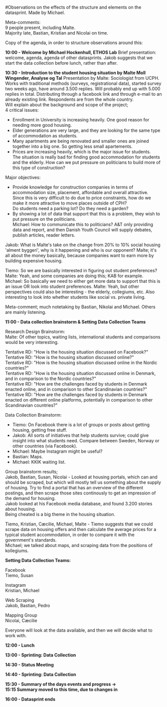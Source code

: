 #Observations on the effects of the structure and elements on the datasprint. Made by Michael.   

Meta-comments:  
9 people present, including Malte.  
Majority late, Bastian, Kristian and Nicolai on time.  

Copy of the agenda, in order to structure observations around this:  

**10:00 - Welcome by Michael Hockenhull, ETHOS Lab**
Brief presentation: welcome, agenda, agenda of other datasprints. Jakob suggests that we start the data collection before lunch, rather than after.  

**10:30 - Introduction to the student housing situation by Malte Moll Wingender, Analyse og Tal**
Presentation by Malte: Sociologist from UCPH. Works with traditional methods (surveys, registrational data), started survey two weeks ago, have around 3.500 replies. Will probably end up with 5.000 replies in total. Distributing through a facebook link and through e-mail to an already existing link. Respondents are from the whole country.    
Will explain about the background and scope of the project;  
4 critical issues:  
- Enrollment in University is increasing heavily. One good reason for needing more good housing.  
- Elder generations are very large, and they are looking for the same type of accommodation as students.  
- Many apartments are being renovated and smaller ones are joined together into a big one. So getting less small apartements.
- Prices are increasing heavily, which is the major issue for students.  
The situation is really bad for finding good accommodation for students and the elderly. How can we put pressure on politicians to build more of this type of construction?  

Major objectives:  
- Provide knowledge for construction companies in terms of accommodation size, placement, affordable and overall attractive.  
      Since this is very difficult to do due to price constraints, how do we make it more attractive to move places outside of CPH?  
      Do students need a parking lot? Do they need a garden?  
- By showing a lot of data that support that this is a problem, they wish to put pressure on the politicians.   
      Michael: How to communicate this to politicians? A&T only providing data and report, and then Danish Youth Council will supply     debates, publish articles, reader letters.  

Jakob: What is Malte's take on the change from 20% to 10% social housing 'alment byggeri', why is it happening and who is our opponent? Malte; it's all about the money basically, because companies want to earn more by building expensive housing.  

Tiemo: So we are basically interested in figuring out student preferences?   
Malte: Yeah, and some companies are doing this; KAB for example.  
Michael: So basically we need to either get more data to support that this is an issue OR look into student preferences. 
Malte: Yeah, but other perspectives could also be interesting - the elderly, collegiums, etc. Also interesting to look into whether students like social vs. private living. 

Meta-comment; much notetaking by Bastian, Nikolai and Michael. Others are mainly listening. 

**11:00 - Data collection brainstorm & Setting Data Collection Teams**

Research Design Brainstorm:  
Malte: Of other topics, waiting lists, international students and comparisons would be very interesting.  

Tentative RD: "How is the housing situation discussed on Facebook?"  
Tentative RD: "How is the housing situation discussed online?"  
Tentative RD: "How is the housing situation discussed online in the Nordic countries?"  
Tentative RD: "How is the housing situation discussed online in Denmark, and in comparison to the Nordic countries?"  
Tentative RD: "How are the challenges faced by students in Denmark enacted online, and in comparison to other Scandinavian countries?"  
Tentative RD: "How are the challenges faced by students in Denmark enacted on different online platforms, potentially in comparison to other Scandinavian countries?"  


Data Collection Brainstorm:  
- Tiemo: On Facebook there is a lot of groups or posts about getting housing, getting free stuff.  
- Jakob: All sorts of initiatives that help students survive; could give insight into what students need. Compare between Sweden, Norway or other countries (via Facebook).  
- Michael: Maybe Instagram might be useful?
- Bastian: Maps. 
- Michael: KKIK waiting list. 

Group brainstorm results;  
Jakob, Bastian, Susan, Nicolai - Looked at housing portals, which can and should be scraped, but which will mostly tell us something about the supply of housing. Try to find a portal that has an overview of the different postings, and then scrape those sites continously to get an impression of the demand for housing.  
Jakob looked at his Facebook media database, and found 3.200 stories about housing.  
Being cheated is a big theme in the housing situation.  

Tiemo, Kristian, Cæcilie, Michael, Malte - Tiemo suggests that we could scrape data on housing offers and then calculate the average prices for a typical student accommodation, in order to compare it with the government's standards.  
Michael; we talked about maps, and scraping data from the positions of kollegiums.  

**Setting Data Collection Teams:**  

Facebook  
Tiemo, Susan    

Instagram  
Kristian, Michael

Web Scraping  
Jakob, Bastian, Pedro  

Mapping Group  
Nicolai, Cæcilie 

Everyone will look at the data available, and then we will decide what to work with. 

**12:00 - Lunch**

**13:00 - Sprinting: Data Collection**

**14:30 - Status Meeting**

**14:40 - Sprinting: Data Collection**

**15:30 - Summary of the days events and progress ->  
15:15 Summary moved to this time, due to changes in** 

**16:00 - Datasprint ends**

